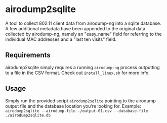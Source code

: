 # airodump2sqlite
A tool to collect 802.11 client data from airodump-ng into a sqlite database. A few additional metadata have been appended to the original data collected by airodump-ng, namely an "easy_name" field for referring to the individual MAC addresses and a "last ten visits" field.

## Requirements
airodump2sqlite simply requires a running `airodump-ng` process outputting to a file in the CSV format. Check out `install_linux.sh` for more info. 

## Usage
Simply run the provided script `airodump2sqlite` pointing to the airodump output file and the database location you're looking for. Example: `airodump2sqlite --airodump-file ./output-01.csv --database-file ./airodump2sqlite.db`
